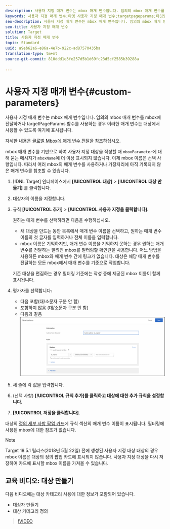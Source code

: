 ```yaml
---
description: 사용자 지정 매개 변수는 mbox 매개 변수입니다. 임의의 mbox 매개 변수를 mbox에 전달하거나 targetPageParams 함수를 사용하는 경우 이러한 매개 변수는 대상에서 사용할 수 있도록 여기에 표시됩니다.
keywords: 사용자 지정 매개 변수;타겟 사용자 지정 매개 변수;targetpageparams;타깃팅 mbox 매개 변수
seo-description: 사용자 지정 매개 변수는 mbox 매개 변수입니다. 임의의 mbox 매개 변수를 mbox에 전달하거나 targetPageParams 함수를 사용하는 경우 이러한 매개 변수는 대상에서 사용할 수 있도록 여기에 표시됩니다.
seo-title: 사용자 지정 매개 변수
solution: Target
title: 사용자 지정 매개 변수
topic: Standard
uuid: a9eb62a6-e86a-4e7b-922c-ad87570435ba
translation-type: tm+mt
source-git-commit: 810ddd1e3fe257d5b1d69fc23d5cf2585b39288a

---
```



# 사용자 지정 매개 변수{#custom-parameters}

사용자 지정 매개 변수는 mbox 매개 변수입니다. 임의의 mbox 매개 변수를 mbox에 전달하거나 targetPageParams 함수를 사용하는 경우 이러한 매개 변수는 대상에서 사용할 수 있도록 여기에 표시됩니다.

자세한 내용은 [글로벌 Mbox에 매개 변수 전달](https://marketing.adobe.com/resources/help/en_US/target/ov/c_pass_parameters_to_global_mbox.html)을 참조하십시오.

mbox 매개 변수를 기반으로 하여 사용자 지정 대상을 작성할 때 `mboxParameter`에 대해 묻는 메시지가 `mboxName`에 더 이상 표시되지 않습니다. 이제 mbox 이름은 선택 사항입니다. 따라서 여러 mbox의 매개 변수를 사용하거나 가장자리에 아직 기록되지 않은 매개 변수를 참조할 수 있습니다.

1. [!DNL Target] 인터페이스에서 **[!UICONTROL 대상]** &gt; **[!UICONTROL 대상 만들기]** 를 클릭합니다.
1. 대상자의 이름을 지정합니다.
1. 규칙 **[!UICONTROL 추가]** &gt; **[!UICONTROL 사용자 지정을 클릭합니다]**.

   원하는 매개 변수를 선택하려면 다음을 수행하십시오.

   * 새 대상을 만드는 동안 목록에서 매개 변수 이름을 선택하고, 원하는 매개 변수 이름의 첫 글자를 입력하거나 전체 이름을 입력합니다.
   * mbox 이름은 기억하지만, 매개 변수 이름을 기억하지 못하는 경우 원하는 매개 변수를 전달하는 알려진 mbox를 필터링할 확인란을 사용합니다.
   어느 방법을 사용하든 mbox와 매개 변수 간에 링크가 없습니다. 대상은 해당 매개 변수를 전달하는 모든 mbox에서 매개 변수를 기준으로 작업합니다.

   기존 대상을 편집하는 경우 필터링 기준에는 작성 중에 제공된 mbox 이름이 함께 표시됩니다.

1. 평가자를 선택합니다:

   * 다음 포함(대/소문자 구분 안 함)
   * 포함하지 않음 (대/소문자 구분 안 함)
   * 다음과 같음
   ![사용자 지정 매개 변수 대상](/help/c-target/c-audiences/c-target-rules/assets/custom.png)

1. 새 줄에 각 값을 입력합니다.
1. (선택 사항) **[!UICONTROL 규칙 추가]를 클릭하고 대상에 대한 추가 규칙을 설정합니다.**
1. **[!UICONTROL 저장을 클릭합니다]**.

대상의 [정의 세부 사항 팝업 카드](../../../c-target/c-audiences/audiences.md#section_11B9C4A777E14D36BA1E925021945780)에 규칙 섹션의 매개 변수 이름이 표시됩니다. 필터링에 사용된 mbox에 대한 참조가 없습니다.

>[!NOTE]
>
>Target 18.5.1 릴리스(2018년 5월 22일) 전에 생성된 사용자 지정 대상 대상의 경우 mbox 이름은 대상의 정의 팝업 카드에 표시되지 않습니다. 사용자 지정 대상을 다시 저장하여 카드에 표시할 mbox 이름을 가져올 수 있습니다.

## 교육 비디오: 대상 만들기

다음 비디오에는 대상 카테고리 사용에 대한 정보가 포함되어 있습니다.

* 대상자 만들기
* 대상 카테고리 정의

>[!VIDEO](https://video.tv.adobe.com/v/17392?captions=kor)